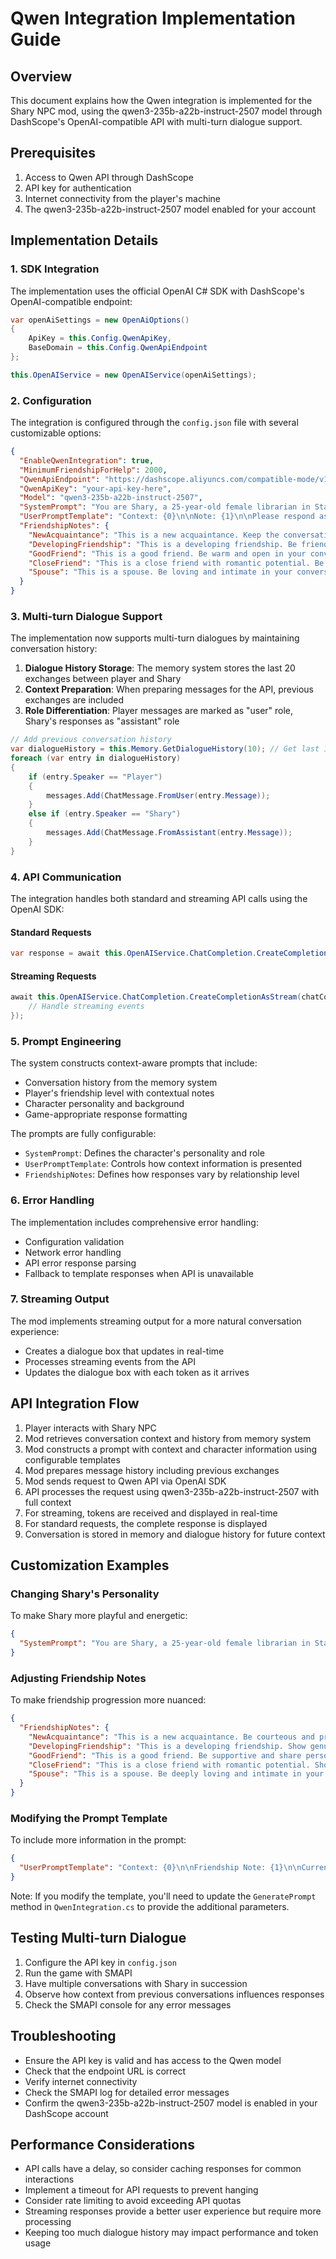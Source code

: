 # Qwen Integration Implementation Guide

## Overview
This document explains how the Qwen integration is implemented for the Shary NPC mod, using the qwen3-235b-a22b-instruct-2507 model through DashScope's OpenAI-compatible API with multi-turn dialogue support.

## Prerequisites
1. Access to Qwen API through DashScope
2. API key for authentication
3. Internet connectivity from the player's machine
4. The qwen3-235b-a22b-instruct-2507 model enabled for your account

## Implementation Details

### 1. SDK Integration
The implementation uses the official OpenAI C# SDK with DashScope's OpenAI-compatible endpoint:

```csharp
var openAiSettings = new OpenAiOptions()
{
    ApiKey = this.Config.QwenApiKey,
    BaseDomain = this.Config.QwenApiEndpoint
};

this.OpenAIService = new OpenAIService(openAiSettings);
```

### 2. Configuration
The integration is configured through the `config.json` file with several customizable options:

```json
{
  "EnableQwenIntegration": true,
  "MinimumFriendshipForHelp": 2000,
  "QwenApiEndpoint": "https://dashscope.aliyuncs.com/compatible-mode/v1",
  "QwenApiKey": "your-api-key-here",
  "Model": "qwen3-235b-a22b-instruct-2507",
  "SystemPrompt": "You are Shary, a 25-year-old female librarian in Stardew Valley. You live in the town and work at the library. You are polite, intelligent, and enjoy books and nature. Respond in a way that fits the game's tone and style.",
  "UserPromptTemplate": "Context: {0}\n\nNote: {1}\n\nPlease respond as Shary in a single, natural sentence that fits the Stardew Valley game style:",
  "FriendshipNotes": {
    "NewAcquaintance": "This is a new acquaintance. Keep the conversation polite but reserved.",
    "DevelopingFriendship": "This is a developing friendship. Be friendly and interested in their activities.",
    "GoodFriend": "This is a good friend. Be warm and open in your conversation.",
    "CloseFriend": "This is a close friend with romantic potential. Be affectionate but respectful.",
    "Spouse": "This is a spouse. Be loving and intimate in your conversation."
  }
}
```

### 3. Multi-turn Dialogue Support
The implementation now supports multi-turn dialogues by maintaining conversation history:

1. **Dialogue History Storage**: The memory system stores the last 20 exchanges between player and Shary
2. **Context Preparation**: When preparing messages for the API, previous exchanges are included
3. **Role Differentiation**: Player messages are marked as "user" role, Shary's responses as "assistant" role

```csharp
// Add previous conversation history
var dialogueHistory = this.Memory.GetDialogueHistory(10); // Get last 10 exchanges
foreach (var entry in dialogueHistory)
{
    if (entry.Speaker == "Player")
    {
        messages.Add(ChatMessage.FromUser(entry.Message));
    }
    else if (entry.Speaker == "Shary")
    {
        messages.Add(ChatMessage.FromAssistant(entry.Message));
    }
}
```

### 4. API Communication
The integration handles both standard and streaming API calls using the OpenAI SDK:

#### Standard Requests
```csharp
var response = await this.OpenAIService.ChatCompletion.CreateCompletion(chatCompletionRequest);
```

#### Streaming Requests
```csharp
await this.OpenAIService.ChatCompletion.CreateCompletionAsStream(chatCompletionRequest, (streamEvent) => {
    // Handle streaming events
});
```

### 5. Prompt Engineering
The system constructs context-aware prompts that include:
- Conversation history from the memory system
- Player's friendship level with contextual notes
- Character personality and background
- Game-appropriate response formatting

The prompts are fully configurable:
- `SystemPrompt`: Defines the character's personality and role
- `UserPromptTemplate`: Controls how context information is presented
- `FriendshipNotes`: Defines how responses vary by relationship level

### 6. Error Handling
The implementation includes comprehensive error handling:
- Configuration validation
- Network error handling
- API error response parsing
- Fallback to template responses when API is unavailable

### 7. Streaming Output
The mod implements streaming output for a more natural conversation experience:
- Creates a dialogue box that updates in real-time
- Processes streaming events from the API
- Updates the dialogue box with each token as it arrives

## API Integration Flow

1. Player interacts with Shary NPC
2. Mod retrieves conversation context and history from memory system
3. Mod constructs a prompt with context and character information using configurable templates
4. Mod prepares message history including previous exchanges
5. Mod sends request to Qwen API via OpenAI SDK
6. API processes the request using qwen3-235b-a22b-instruct-2507 with full context
7. For streaming, tokens are received and displayed in real-time
8. For standard requests, the complete response is displayed
9. Conversation is stored in memory and dialogue history for future context

## Customization Examples

### Changing Shary's Personality
To make Shary more playful and energetic:
```json
{
  "SystemPrompt": "You are Shary, a 25-year-old female librarian in Stardew Valley. You live in the town and work at the library. You are energetic, playful, and love sharing interesting facts from books. Respond in a way that fits the game's tone and style."
}
```

### Adjusting Friendship Notes
To make friendship progression more nuanced:
```json
{
  "FriendshipNotes": {
    "NewAcquaintance": "This is a new acquaintance. Be courteous and professional.",
    "DevelopingFriendship": "This is a developing friendship. Show genuine interest in their activities.",
    "GoodFriend": "This is a good friend. Be supportive and share personal thoughts.",
    "CloseFriend": "This is a close friend with romantic potential. Show affection and care.",
    "Spouse": "This is a spouse. Be deeply loving and intimate in your conversation."
  }
}
```

### Modifying the Prompt Template
To include more information in the prompt:
```json
{
  "UserPromptTemplate": "Context: {0}\n\nFriendship Note: {1}\n\nCurrent Location: {2}\n\nCurrent Time: {3}\n\nPlease respond as Shary in a single, natural sentence that fits the Stardew Valley game style:"
}
```

Note: If you modify the template, you'll need to update the `GeneratePrompt` method in `QwenIntegration.cs` to provide the additional parameters.

## Testing Multi-turn Dialogue
1. Configure the API key in `config.json`
2. Run the game with SMAPI
3. Have multiple conversations with Shary in succession
4. Observe how context from previous conversations influences responses
5. Check the SMAPI console for any error messages

## Troubleshooting
- Ensure the API key is valid and has access to the Qwen model
- Check that the endpoint URL is correct
- Verify internet connectivity
- Check the SMAPI log for detailed error messages
- Confirm the qwen3-235b-a22b-instruct-2507 model is enabled in your DashScope account

## Performance Considerations
- API calls have a delay, so consider caching responses for common interactions
- Implement a timeout for API requests to prevent hanging
- Consider rate limiting to avoid exceeding API quotas
- Streaming responses provide a better user experience but require more processing
- Keeping too much dialogue history may impact performance and token usage